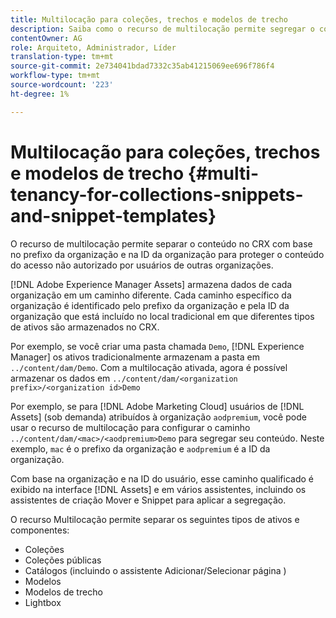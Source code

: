 ```yaml
---
title: Multilocação para coleções, trechos e modelos de trecho
description: Saiba como o recurso de multilocação permite segregar o conteúdo no repositório CRX com base na organização do cliente para impedir o acesso não autorizado.
contentOwner: AG
role: Arquiteto, Administrador, Líder
translation-type: tm+mt
source-git-commit: 2e734041bdad7332c35ab41215069ee696f786f4
workflow-type: tm+mt
source-wordcount: '223'
ht-degree: 1%

---
```



# Multilocação para coleções, trechos e modelos de trecho {#multi-tenancy-for-collections-snippets-and-snippet-templates}

O recurso de multilocação permite separar o conteúdo no CRX com base no prefixo da organização e na ID da organização para proteger o conteúdo do acesso não autorizado por usuários de outras organizações.

[!DNL Adobe Experience Manager Assets] armazena dados de cada organização em um caminho diferente. Cada caminho específico da organização é identificado pelo prefixo da organização e pela ID da organização
que está incluído no local tradicional em que diferentes tipos de ativos são armazenados no CRX.

Por exemplo, se você criar uma pasta chamada `Demo`, [!DNL Experience Manager] os ativos tradicionalmente armazenam a pasta em `../content/dam/Demo`. Com a multilocação ativada, agora é possível armazenar os dados em `../content/dam/<organization prefix>/<organization id>Demo`

Por exemplo, se para [!DNL Adobe Marketing Cloud] usuários de [!DNL Assets] (sob demanda) atribuídos à organização `aodpremium`, você pode usar o recurso de multilocação para configurar o caminho `../content/dam/<mac>/<aodpremium>Demo` para segregar seu conteúdo. Neste exemplo, `mac` é o prefixo da organização e `aodpremium` é a ID da organização.

Com base na organização e na ID do usuário, esse caminho qualificado é exibido na interface [!DNL Assets] e em vários assistentes, incluindo os assistentes de criação Mover e Snippet para aplicar a segregação.

O recurso Multilocação permite separar os seguintes tipos de ativos e componentes:

* Coleções
* Coleções públicas
* Catálogos (incluindo o assistente Adicionar/Selecionar página )
* Modelos
* Modelos de trecho
* Lightbox
